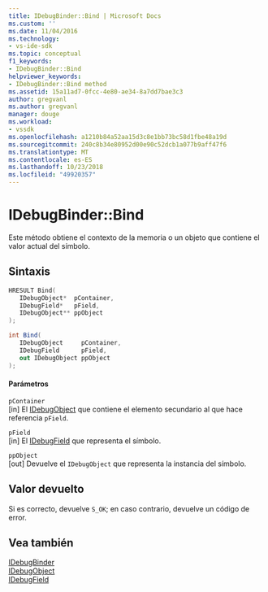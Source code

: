 ```yaml
---
title: IDebugBinder::Bind | Microsoft Docs
ms.custom: ''
ms.date: 11/04/2016
ms.technology:
- vs-ide-sdk
ms.topic: conceptual
f1_keywords:
- IDebugBinder::Bind
helpviewer_keywords:
- IDebugBinder::Bind method
ms.assetid: 15a11ad7-0fcc-4e80-ae34-8a7dd7bae3c3
author: gregvanl
ms.author: gregvanl
manager: douge
ms.workload:
- vssdk
ms.openlocfilehash: a1210b84a52aa15d3c8e1bb73bc58d1fbe48a19d
ms.sourcegitcommit: 240c8b34e80952d00e90c52dcb1a077b9aff47f6
ms.translationtype: MT
ms.contentlocale: es-ES
ms.lasthandoff: 10/23/2018
ms.locfileid: "49920357"
---
```

# <a name="idebugbinderbind"></a>IDebugBinder::Bind
Este método obtiene el contexto de la memoria o un objeto que contiene el valor actual del símbolo.  
  
## <a name="syntax"></a>Sintaxis  
  
```cpp  
HRESULT Bind(   
   IDebugObject*  pContainer,  
   IDebugField*   pField,  
   IDebugObject** ppObject  
);  
```  
  
```csharp  
int Bind(  
   IDebugObject     pContainer,  
   IDebugField      pField,  
   out IDebugObject ppObject  
);  
```  
  
#### <a name="parameters"></a>Parámetros  
 `pContainer`  
 [in] El [IDebugObject](../../../extensibility/debugger/reference/idebugobject.md) que contiene el elemento secundario al que hace referencia `pField`.  
  
 `pField`  
 [in] El [IDebugField](../../../extensibility/debugger/reference/idebugfield.md) que representa el símbolo.  
  
 `ppObject`  
 [out] Devuelve el `IDebugObject` que representa la instancia del símbolo.  
  
## <a name="return-value"></a>Valor devuelto  
 Si es correcto, devuelve `S_OK`; en caso contrario, devuelve un código de error.  
  
## <a name="see-also"></a>Vea también  
 [IDebugBinder](../../../extensibility/debugger/reference/idebugbinder.md)   
 [IDebugObject](../../../extensibility/debugger/reference/idebugobject.md)   
 [IDebugField](../../../extensibility/debugger/reference/idebugfield.md)